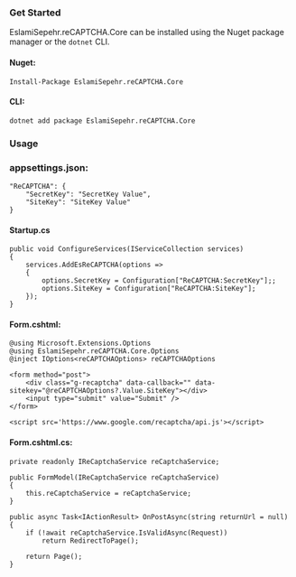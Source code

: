 ### Get Started
EslamiSepehr.reCAPTCHA.Core can be installed using the Nuget package manager or the `dotnet` CLI.

#### Nuget:
```
Install-Package EslamiSepehr.reCAPTCHA.Core
```

#### CLI:
```
dotnet add package EslamiSepehr.reCAPTCHA.Core
```

### Usage

### appsettings.json:

```
"ReCAPTCHA": {
    "SecretKey": "SecretKey Value",
    "SiteKey": "SiteKey Value"
}
```

#### Startup.cs

```
public void ConfigureServices(IServiceCollection services)
{
    services.AddEsReCAPTCHA(options =>
    {
        options.SecretKey = Configuration["ReCAPTCHA:SecretKey"];;
        options.SiteKey = Configuration["ReCAPTCHA:SiteKey"];
    });
}
```

#### Form.cshtml:

```
@using Microsoft.Extensions.Options
@using EslamiSepehr.reCAPTCHA.Core.Options
@inject IOptions<reCAPTCHAOptions> reCAPTCHAOptions

<form method="post">
    <div class="g-recaptcha" data-callback="" data-sitekey="@reCAPTCHAOptions?.Value.SiteKey"></div>
    <input type="submit" value="Submit" />
</form>

<script src='https://www.google.com/recaptcha/api.js'></script>
```

#### Form.cshtml.cs:

```
private readonly IReCaptchaService reCaptchaService;

public FormModel(IReCaptchaService reCaptchaService)
{
    this.reCaptchaService = reCaptchaService;
}

public async Task<IActionResult> OnPostAsync(string returnUrl = null)
{
    if (!await reCaptchaService.IsValidAsync(Request))
        return RedirectToPage();

    return Page();
}
```